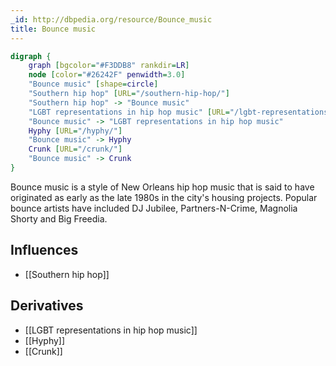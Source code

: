 ```yaml
---
_id: http://dbpedia.org/resource/Bounce_music
title: Bounce music
---
```


```dot
digraph {
	graph [bgcolor="#F3DDB8" rankdir=LR]
	node [color="#26242F" penwidth=3.0]
	"Bounce music" [shape=circle]
	"Southern hip hop" [URL="/southern-hip-hop/"]
	"Southern hip hop" -> "Bounce music"
	"LGBT representations in hip hop music" [URL="/lgbt-representations-in-hip-hop-music/"]
	"Bounce music" -> "LGBT representations in hip hop music"
	Hyphy [URL="/hyphy/"]
	"Bounce music" -> Hyphy
	Crunk [URL="/crunk/"]
	"Bounce music" -> Crunk
}
```

Bounce music is a style of New Orleans hip hop music that is said to have originated as early as the late 1980s in the city's housing projects. Popular bounce artists have included DJ Jubilee, Partners-N-Crime, Magnolia Shorty and Big Freedia.

## Influences
- [[Southern hip hop]]

## Derivatives
- [[LGBT representations in hip hop music]]
- [[Hyphy]]
- [[Crunk]]
